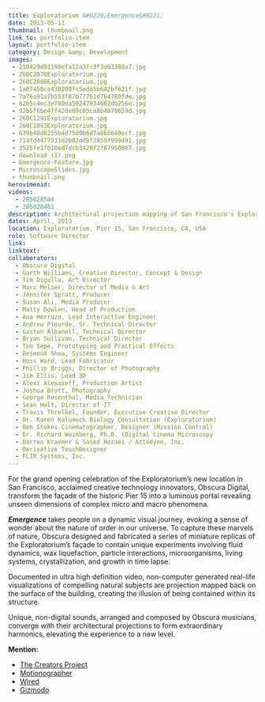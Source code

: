 ```yaml
---
title: Exploratorium &#8220;Emergence&#8221;
date: 2013-05-11
thumbnail: thumbnail.png
link_to: portfolio-item
layout: portfolio-item
category: Design &amp; Development
images:
 - 210429d91199efa12a3fc3f3a93388a7.jpg
 - 260C2076Exploratorium.jpg
 - 260C2088Exploratorium.jpg
 - 1a07450ce430200fc5eda5b642bf621f.jpg
 - 7a76a91a7b553f87b77761d764780fde.jpg
 - 62b5c4ec3e780da50247034662db256e.jpg
 - 92b5f6be4ff420e69c05ca8b4870659d.jpg
 - 260C1291Exploratorium.jpg
 - 260C1893Exploratorium.jpg
 - 639b48d6255b4d75d9b6d7a866649ecf.jpg
 - 714fd447753162b82dd8f2859f999491.jpg
 - 3525fe1fb18ed7dcb3428f2f87950867.jpg
 - download (1).png
 - Emergence-Feature.jpg
 - MicroscopeSlides.jpg
 - thumbnail.png
herovimeoid:
videos:
  - 285028544
  - 285028481
description: Architectural projection mapping of San Francisco's Exploratorium grand opening.
dates: April, 2013
location: Exploratorium, Pier 15, San Francisco, CA, USA
role: Software Director
link:
linktext:
collaborators:
  - Obscura Digital
  - Garth Williams, Creative Director, Concept & Design
  - Tim Digulla, Art Director
  - Marc Melzer, Director of Media & Art
  - Jennifer Spratt, Producer
  - Susan Ali, Media Producer
  - Matty Dowlen, Head of Production
  - Ana Herruzo, Lead Interactive Engineer
  - Andrew Plourde, Sr. Technical Director
  - Gaston Albanell, Technical Director
  - Bryan Sullivan, Technical Director
  - Tom Sepe, Prototyping and Practical Effects
  - Desmond Shea, Systems Engineer
  - Hoss Ward, Lead Fabricator
  - Phillip Briggs, Director of Photography
  - Jim Ellis, Lead 3D
  - Alexi Alexaieff, Production Artist
  - Joshua Brott, Photography
  - George Rosenthal, Media Technician
  - Sean Holt, Director of IT
  - Travis Threlkel, Founder, Executive Creative Director
  - Dr. Karen Kalumuck Biology Consultation (Exploratorium)
  - Ben Stokes Cinematographer, Designer (Mission Control)
  - Dr. Richard Weinberg, Ph.D. (Digital Cinema Microscopy
  - Darren Kraemer & Saied Rezaei / Attodyne, Inc.
  - Derivative TouchDesigner
  - FLIR Systems, Inc.
---
```

For the grand opening celebration of the Exploratorium’s new location in San Francisco, acclaimed creative technology innovators, Obscura Digital, transform the façade of the historic Pier 15 into a luminous portal revealing unseen dimensions of complex micro and macro phenomena.

_**Emergence**_ takes people on a dynamic visual journey, evoking a sense of wonder about the nature of order in our universe. To capture these marvels of nature, Obscura designed and fabricated a series of miniature replicas of the Exploratorium’s façade to contain unique experiments involving fluid dynamics, wax liquefaction, particle interactions, microorganisms, living systems, crystallization, and growth in time lapse.

Documented in ultra high definition video, non-computer generated real-life visualizations of compelling natural subjects are projection mapped back on the surface of the building, creating the illusion of being contained within its structure.

Unique, non-digital sounds, arranged and composed by Obscura musicians, converge with their architectural projections to form extraordinary harmonics, elevating the experience to a new level.

**Mention:**

  * [The Creators Project](http://thecreatorsproject.vice.com/blog/obscura-digitals-massive-projection-series-turns-san-franciscos-exploratorium-into-a-technicolor-canvas)
  * [Motionographer](http://motionographer.com/2013/04/09/obscura-digital-emergence-at-the-exploratorium/)
  * [Wired](http://www.wired.com/beyond_the_beyond/2013/04/obscura-digitals-massive-projection-series-turns-san-franciscos-exploratorium-into-a-technicolor-canvas/)
  * [Gizmodo](http://gizmodo.com/5994274/exploratorium-reborn-inside-san-franciscos-new-shrine-to-innovation)
